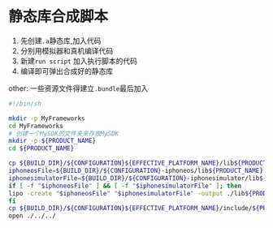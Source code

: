 # 静态库合成脚本

1. 先创建`.a`静态库,加入代码
2. 分别用模拟器和真机编译代码
3. 新建`run script` 加入执行脚本的代码
4. 编译即可弹出合成好的静态库 

other: 一些资源文件得建立`.bundle`最后加入

```bash
#!/bin/sh

mkdir -p MyFrameworks
cd MyFrameworks
# 创建一个MySDK的文件夹来存放MySDK
mkdir -p ${PRODUCT_NAME}
cd ${PRODUCT_NAME}

cp ${BUILD_DIR}/${CONFIGURATION}${EFFECTIVE_PLATFORM_NAME}/lib${PRODUCT_NAME}.a ./
iphoneosFile=${BUILD_DIR}/${CONFIGURATION}-iphoneos/lib${PRODUCT_NAME}.a
iphonesimulatorFile=${BUILD_DIR}/${CONFIGURATION}-iphonesimulator/lib${PRODUCT_NAME}.a
if [ -f "$iphoneosFile" ] && [ -f "$iphonesimulatorFile" ]; then
lipo -create "$iphoneosFile" "$iphonesimulatorFile" -output ./lib${PRODUCT_NAME}.a
fi
cp ${BUILD_DIR}/${CONFIGURATION}${EFFECTIVE_PLATFORM_NAME}/include/${PRODUCT_NAME}/*.* ./
open ./../../
```